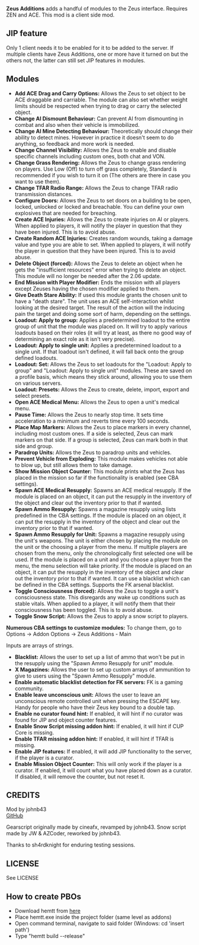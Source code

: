 **Zeus Additions** adds a handful of modules to the Zeus interface. Requires ZEN and ACE. This mod is a client side mod.

<h2>JIP feature</h2>

Only 1 client needs it to be enabled for it to be added to the server. If multiple clients have Zeus Additions, one or more have it turned on but the others not, the latter can still set JIP features in modules.

<h2>Modules</h2>

* **Add ACE Drag and Carry Options:** Allows the Zeus to set object to be ACE draggable and carriable. The module can also set whether weight limits should be respected when trying to drag or carry the selected object.
* **Change AI Dismount Behaviour:** Can prevent AI from dismounting in combat and also when their vehicle is immobilized.
* **Change AI Mine Detecting Behaviour:** Theoretically should change their ability to detect mines. However in practice it doesn't seem to do anything, so feedback and more work is needed.
* **Change Channel Visibility:** Allows the Zeus to enable and disable specific channels including custom ones, both chat and VON.
* **Change Grass Rendering:** Allows the Zeus to change grass rendering on players. Use Low (Off) to turn off grass completely, Standard is recommended if you wish to turn it on (The others are there in case you want to use them).
* **Change TFAR Radio Range:** Allows the Zeus to change TFAR radio transmission distances.
* **Configure Doors:** Allows the Zeus to set doors on a building to be open, locked, unlocked or locked and breachable. You can define your own explosives that are needed for breaching.
* **Create ACE Injuries:** Allows the Zeus to create injuries on AI or players. When applied to players, it will notify the player in question that they have been injured. This is to avoid abuse.
* **Create Random ACE Injuries:** Creates random wounds, taking a damage value and type you are able to set. When applied to players, it will notify the player in question that they have been injured. This is to avoid abuse.
* **Delete Object (forced):** Allows the Zeus to delete an object when he gets the "insufficient resources" error when trying to delete an object. This module will no longer be needed after the 2.06 update.
* **End Mission with Player Modifier:** Ends the mission with all players except Zeuses having the chosen modifier applied to them.
* **Give Death Stare Ability:** If used this module grants the chosen unit to have a "death stare". The unit uses an ACE self-interaction whilst looking at the desired target. The result of the action will the inducing pain the target and doing some sort of harm, depending on the settings.
* **Loadout: Apply to group:** Applies a predetermined loadout to the entire group of unit that the module was placed on. It will try to apply various loadouts based on their roles (it will try at least, as there no good way of determining an exact role as it isn't very precise).
* **Loadout: Apply to single unit:** Applies a predetermined loadout to a single unit. If that loadout isn't defined, it will fall back onto the group defined loadouts.
* **Loadout: Set:** Allows the Zeus to set loadouts for the "Loadout: Apply to group" and "Loadout: Apply to single unit" modules. These are saved on a profile basis, which means they stick around, allowing you to use them on various servers.
* **Loadout: Presets:** Allows the Zeus to create, delete, import, export and select presets.
* **Open ACE Medical Menu:** Allows the Zeus to open a unit's medical menu.
* **Pause Time:** Allows the Zeus to nearly stop time. It sets time acceleration to a minimum and reverts time every 100 seconds.
* **Place Map Markers:** Allows the Zeus to place markers in every channel, including most custom ones. If a side is selected, Zeus can mark markers on that side. If a group is selected, Zeus can mark both in that side and group.
* **Paradrop Units:** Allows the Zeus to paradrop units and vehicles.
* **Prevent Vehicle from Exploding:** This module makes vehicles not able to blow up, but still allows them to take damage.
* **Show Mission Object Counter:** This module prints what the Zeus has placed in the mission so far if the functionality is enabled (see CBA settings).
* **Spawn ACE Medical Resupply:** Spawns an ACE medical resupply. If the module is placed on an object, it can put the resupply in the inventory of the object and clear out the inventory prior to that if wanted.
* **Spawn Ammo Resupply:** Spawns a magazine resupply using lists predefined in the CBA settings. If the module is placed on an object, it can put the resupply in the inventory of the object and clear out the inventory prior to that if wanted.
* **Spawn Ammo Resupply for Unit:** Spawns a magazine resupply using the unit's weapons. The unit is either chosen by placing the module on the unit or the choosing a player from the menu. If multiple players are chosen from the menu, only the chronologically first selected one will be used. If the module is placed on a unit and you choose a player from the menu, the menu selection will take priority. If the module is placed on an object, it can put the resupply in the inventory of the object and clear out the inventory prior to that if wanted. It can use a blacklist which can be defined in the CBA settings. Supports the FK arsenal blacklist.
* **Toggle Consciousness (forced):** Allows the Zeus to toggle a unit's consciousness state. This disregards any wake up conditions such as stable vitals. When applied to a player, it will notify them that their consciousness has been toggled. This is to avoid abuse.
* **Toggle Snow Script:** Allows the Zeus to apply a snow script to players.

**Numerous CBA settings to customize modules:** To change them, go to Options -> Addon Options -> Zeus Additions - Main

Inputs are arrays of strings.
* **Blacklist:** Allows the user to set up a list of ammo that won't be put in the resupply using the "Spawn Ammo Resupply for unit" module.
* **X Magazines:** Allows the user to set up custom arrays of ammunition to give to users using the "Spawn Ammo Resupply" module.
* **Enable automatic blacklist detection for FK servers:** FK is a gaming community.
* **Enable leave unconscious unit:** Allows the user to leave an unconscious remote controlled unit when pressing the ESCAPE key. Handy for people who have their Zeus key bound to a double tap.
* **Enable no curator found hint:** If enabled, it will hint if no curator was found for JIP and object counter features.
* **Enable Snow Script missing addon hint:** If enabled, it will hint if CUP Core is missing.
* **Enable TFAR missing addon hint:** If enabled, it will hint if TFAR is missing.
* **Enable JIP features:** If enabled, it will add JIP functionality to the server, if the player is a curator.
* **Enable Mission Object Counter:** This will only work if the player is a curator. If enabled, it will count what you have placed down as a curator. If disabled, it will remove the counter, but not reset it.

<h2>CREDITS</h2>

Mod by johnb43<br/>
[GitHub](https://github.com/johnb432/Zeus-Additions)

Gearscript originally made by cineafx, revamped by johnb43.
Snow script made by JW & AZCoder, reworked by johnb43.

Thanks to sh4rdknight for enduring testing sessions.

<h2>LICENSE</h2>

See LICENSE

<h2>How to create PBOs</h2>

* Download hemtt from [here](https://brettmayson.github.io/HEMTT/#/)
* Place hemtt.exe inside the project folder (same level as addons)
* Open command terminal, navigate to said folder (Windows: cd 'insert path')
* Type "hemtt build --release"
